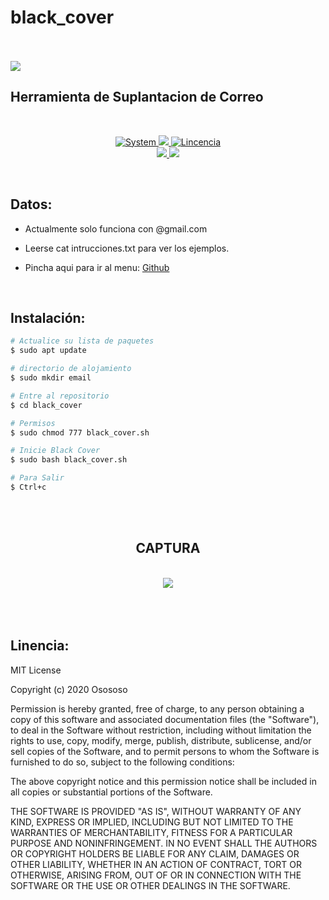 # black_cover
<BR>
<BR>
<img src="https://i.imgur.com/hk2BSeE.png">
<p align="center">
 
## Herramienta de Suplantacion de Correo
<br>
<p align="center">
<a href=""><img title="System" src="https://img.shields.io/badge/Supported%20OS-Linux-orange?style=for-the-badge&logo=linux"> <img src="https://i.imgur.com/oS4P9zJ.png"> <a href=""><img title="Lincencia" src="https://img.shields.io/badge/License-MIT-brightgreen?style=for-the-badge&logo=">
<br>
<img src="https://i.imgur.com/hIFyaeC.png"> <img src="https://img.shields.io/badge/Python-3.7-yellow?style=for-the-badge&logo=python"></a></a>
</p>
<br>

## Datos:

* Actualmente solo funciona con @gmail.com

* Leerse cat intrucciones.txt para ver los ejemplos.

* Pincha aqui para ir al menu: <a href="https://github.com/oscarsanchezt">Github</a>

<br>


## Instalación: 

```bash
# Actualice su lista de paquetes
$ sudo apt update

# directorio de alojamiento
$ sudo mkdir email

# Entre al repositorio
$ cd black_cover

# Permisos
$ sudo chmod 777 black_cover.sh

# Inicie Black Cover
$ sudo bash black_cover.sh

# Para Salir
$ Ctrl+c
```
<br>

 <br>
 
 <div align='center'>
 
 ## CAPTURA
 <br>
 <img src="https://i.imgur.com/hu93ECs.png">
 </div>
 <br>
 <br>
 <br>
 
 ## Linencia:

MIT License

Copyright (c) 2020 Osososo

Permission is hereby granted, free of charge, to any person obtaining a copy
of this software and associated documentation files (the "Software"), to deal
in the Software without restriction, including without limitation the rights
to use, copy, modify, merge, publish, distribute, sublicense, and/or sell
copies of the Software, and to permit persons to whom the Software is
furnished to do so, subject to the following conditions:

The above copyright notice and this permission notice shall be included in all
copies or substantial portions of the Software.

THE SOFTWARE IS PROVIDED "AS IS", WITHOUT WARRANTY OF ANY KIND, EXPRESS OR
IMPLIED, INCLUDING BUT NOT LIMITED TO THE WARRANTIES OF MERCHANTABILITY,
FITNESS FOR A PARTICULAR PURPOSE AND NONINFRINGEMENT. IN NO EVENT SHALL THE
AUTHORS OR COPYRIGHT HOLDERS BE LIABLE FOR ANY CLAIM, DAMAGES OR OTHER
LIABILITY, WHETHER IN AN ACTION OF CONTRACT, TORT OR OTHERWISE, ARISING FROM,
OUT OF OR IN CONNECTION WITH THE SOFTWARE OR THE USE OR OTHER DEALINGS IN THE
SOFTWARE.



 
